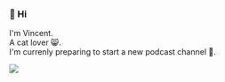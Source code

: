 ### :baby_chick: Hi

I'm Vincent.\
A cat lover :smile_cat:.\
I'm currenly preparing to start a new podcast channel :microphone:.


![](https://komarev.com/ghpvc/?username=VancentH&style=flat&label=PROFILE+VIEWS&color=brightgreen)

<!--
**VancentH/VancentH** is a ✨ _special_ ✨ repository because its `README.md` (this file) appears on your GitHub profile.

Here are some ideas to get you started:

- 🔭 I’m currently working on ...
- 🌱 I’m currently learning ...
- 👯 I’m looking to collaborate on ...
- 🤔 I’m looking for help with ...
- 💬 Ask me about ...
- 📫 How to reach me: ...
- 😄 Pronouns: ...
- ⚡ Fun fact: ...
-->
